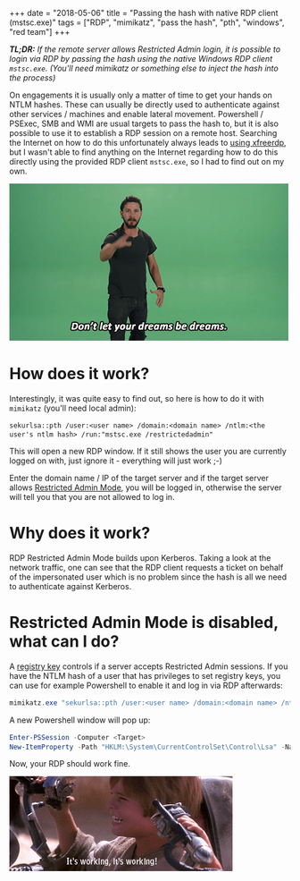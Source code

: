 +++
date = "2018-05-06"
title = "Passing the hash with native RDP client (mstsc.exe)"
tags = ["RDP", "mimikatz", "pass the hash", "pth", "windows", "red team"]
+++

*__TL;DR:__ If the remote server allows Restricted Admin login, it is possible to login via RDP by passing the hash using the native Windows RDP client `mstsc.exe`. (You'll need mimikatz or something else to inject the hash into the process)*

On engagements it is usually only a matter of time to get your hands on NTLM hashes. 
These can usually be directly used to authenticate against other services / machines and enable lateral movement. 
Powershell / PSExec, SMB and WMI are usual targets to pass the hash to, but it is also possible to use it to establish a RDP session on a remote host. 
Searching the Internet on how to do this unfortunately always leads to [using xfreerdp](https://www.kali.org/penetration-testing/passing-hash-remote-desktop/), but I wasn't able to find anything on the Internet regarding how to do this directly using the provided RDP client `mstsc.exe`, so I had to find out on my own.

![Don't let your dreams be dreams](/img/shia.gif)

# How does it work?

Interestingly, it was quite easy to find out, so here is how to do it with `mimikatz` (you'll need local admin):

```
sekurlsa::pth /user:<user name> /domain:<domain name> /ntlm:<the user's ntlm hash> /run:"mstsc.exe /restrictedadmin"
```

This will open a new RDP window. If it still shows the user you are currently logged on with, just ignore it - everything will just work ;-)

Enter the domain name / IP of the target server and if the target server allows [Restricted Admin Mode](https://blogs.technet.microsoft.com/kfalde/2013/08/14/restricted-admin-mode-for-rdp-in-windows-8-1-2012-r2/), you will be logged in, otherwise the server will tell you that you are not allowed to log in.

# Why does it work?

RDP Restricted Admin Mode builds upon Kerberos. Taking a look at the network traffic, one can see that the RDP client requests a ticket on behalf of the impersonated user which is no problem since the hash is all we need to authenticate against Kerberos.

# Restricted Admin Mode is disabled, what can I do?

A [registry key](https://social.technet.microsoft.com/wiki/contents/articles/32905.remote-desktop-services-enable-restricted-admin-mode.aspx) controls if a server accepts Restricted Admin sessions. If you have the NTLM hash of a user that has privileges to set registry keys, you can use for example Powershell to enable it and log in via RDP afterwards:

```Powershell
mimikatz.exe "sekurlsa::pth /user:<user name> /domain:<domain name> /ntlm:<the user's ntlm hash> /run:powershell.exe"
``` 
A new Powershell window will pop up:
```Powershell
Enter-PSSession -Computer <Target>
New-ItemProperty -Path "HKLM:\System\CurrentControlSet\Control\Lsa" -Name "DisableRestrictedAdmin" -Value "0" -PropertyType DWORD -Force
```
Now, your RDP should work fine. 

![Young Luke Skywalker It's working gif](/img/young_luke.gif)


